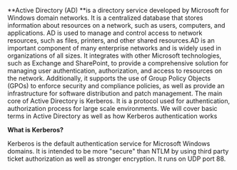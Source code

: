 **Active Directory (AD) **is a directory service developed by Microsoft for Windows domain networks. It is a centralized database that stores information about resources on a network, such as users, computers, and applications. AD is used to manage and control access to network resources, such as files, printers, and other shared resources.AD is an important component of many enterprise networks and is widely used in organizations of all sizes. It integrates with other Microsoft technologies, such as Exchange and SharePoint, to provide a comprehensive solution for managing user authentication, authorization, and access to resources on the network. Additionally, it supports the use of Group Policy Objects (GPOs) to enforce security and compliance policies, as well as provide an infrastructure for software distribution and patch management.
The main core of Active Directory is Kerberos. It is a protocol used for authentication, authorization process for large scale environments. We will cover basic terms in Active Directory as well as how Kerberos authentication works

**What is Kerberos?**

Kerberos is the default authentication service for Microsoft Windows domains. It is intended to be more "secure" than NTLM by using third party ticket authorization as well as stronger encryption. It runs on UDP port 88.
